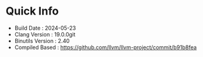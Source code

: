 # Quick Info
* Build Date : 2024-05-23
* Clang Version : 19.0.0git
* Binutils Version : 2.40
* Compiled Based : https://github.com/llvm/llvm-project/commit/b91b8fea
